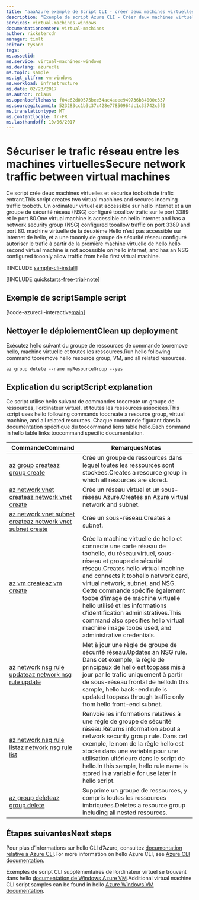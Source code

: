 ```yaml
---
title: "aaaAzure exemple de Script CLI - créer deux machines virtuelles avec un groupe de sécurité réseau interne et externe | Documents Microsoft"
description: "Exemple de script Azure CLI - Créer deux machines virtuelles avec un groupe de sécurité réseau interne et un groupe de sécurité réseau externe"
services: virtual-machines-windows
documentationcenter: virtual-machines
author: rickstercdn
manager: timlt
editor: tysonn
tags: 
ms.assetid: 
ms.service: virtual-machines-windows
ms.devlang: azurecli
ms.topic: sample
ms.tgt_pltfrm: vm-windows
ms.workload: infrastructure
ms.date: 02/23/2017
ms.author: rclaus
ms.openlocfilehash: f04e62d09575bee34ac4aeee949736b34000c337
ms.sourcegitcommit: 523283cc1b3c37c428e77850964dc1c33742c5f0
ms.translationtype: MT
ms.contentlocale: fr-FR
ms.lasthandoff: 10/06/2017
---
```

# <a name="secure-network-traffic-between-virtual-machines"></a><span data-ttu-id="61d30-103">Sécuriser le trafic réseau entre les machines virtuelles</span><span class="sxs-lookup"><span data-stu-id="61d30-103">Secure network traffic between virtual machines</span></span>

<span data-ttu-id="61d30-104">Ce script crée deux machines virtuelles et sécurise tooboth de trafic entrant.</span><span class="sxs-lookup"><span data-stu-id="61d30-104">This script creates two virtual machines and secures incoming traffic tooboth.</span></span> <span data-ttu-id="61d30-105">Un ordinateur virtuel est accessible sur hello internet et a un groupe de sécurité réseau (NSG) configuré tooallow trafic sur le port 3389 et le port 80.</span><span class="sxs-lookup"><span data-stu-id="61d30-105">One virtual machine is accessible on hello internet and has a network security group (NSG) configured tooallow traffic on port 3389 and port 80.</span></span> <span data-ttu-id="61d30-106">machine virtuelle de la deuxième Hello n’est pas accessible sur internet de hello, et a une tooonly de groupe de sécurité réseau configuré autoriser le trafic à partir de la première machine virtuelle de hello.</span><span class="sxs-lookup"><span data-stu-id="61d30-106">hello second virtual machine is not accessible on hello internet, and has an NSG configured tooonly allow traffic from hello first virtual machine.</span></span> 

[!INCLUDE [sample-cli-install](../../../includes/sample-cli-install.md)]

[!INCLUDE [quickstarts-free-trial-note](../../../includes/quickstarts-free-trial-note.md)]

## <a name="sample-script"></a><span data-ttu-id="61d30-107">Exemple de script</span><span class="sxs-lookup"><span data-stu-id="61d30-107">Sample script</span></span>

[!code-azurecli-interactive[main](../../../cli_scripts/virtual-machine/create-vm-nsg/create-windows-vm-nsg.sh "Create VM with NSG")]

## <a name="clean-up-deployment"></a><span data-ttu-id="61d30-108">Nettoyer le déploiement</span><span class="sxs-lookup"><span data-stu-id="61d30-108">Clean up deployment</span></span> 

<span data-ttu-id="61d30-109">Exécutez hello suivant du groupe de ressources de commande tooremove hello, machine virtuelle et toutes les ressources.</span><span class="sxs-lookup"><span data-stu-id="61d30-109">Run hello following command tooremove hello resource group, VM, and all related resources.</span></span>

```azurecli-interactive 
az group delete --name myResourceGroup --yes
```

## <a name="script-explanation"></a><span data-ttu-id="61d30-110">Explication du script</span><span class="sxs-lookup"><span data-stu-id="61d30-110">Script explanation</span></span>

<span data-ttu-id="61d30-111">Ce script utilise hello suivant de commandes toocreate un groupe de ressources, l’ordinateur virtuel, et toutes les ressources associées.</span><span class="sxs-lookup"><span data-stu-id="61d30-111">This script uses hello following commands toocreate a resource group, virtual machine, and all related resources.</span></span> <span data-ttu-id="61d30-112">Chaque commande figurant dans la documentation spécifique du toocommand liens table hello.</span><span class="sxs-lookup"><span data-stu-id="61d30-112">Each command in hello table links toocommand specific documentation.</span></span>

| <span data-ttu-id="61d30-113">Commande</span><span class="sxs-lookup"><span data-stu-id="61d30-113">Command</span></span> | <span data-ttu-id="61d30-114">Remarques</span><span class="sxs-lookup"><span data-stu-id="61d30-114">Notes</span></span> |
|---|---|
| [<span data-ttu-id="61d30-115">az group create</span><span class="sxs-lookup"><span data-stu-id="61d30-115">az group create</span></span>](https://docs.microsoft.com/cli/azure/group#create) | <span data-ttu-id="61d30-116">Crée un groupe de ressources dans lequel toutes les ressources sont stockées.</span><span class="sxs-lookup"><span data-stu-id="61d30-116">Creates a resource group in which all resources are stored.</span></span> |
| [<span data-ttu-id="61d30-117">az network vnet create</span><span class="sxs-lookup"><span data-stu-id="61d30-117">az network vnet create</span></span>](https://docs.microsoft.com/cli/azure/network/vnet#create) | <span data-ttu-id="61d30-118">Crée un réseau virtuel et un sous-réseau Azure.</span><span class="sxs-lookup"><span data-stu-id="61d30-118">Creates an Azure virtual network and subnet.</span></span> |
| [<span data-ttu-id="61d30-119">az network vnet subnet create</span><span class="sxs-lookup"><span data-stu-id="61d30-119">az network vnet subnet create</span></span>](https://docs.microsoft.com/cli/azure/network/vnet/subnet#create) | <span data-ttu-id="61d30-120">Crée un sous-réseau.</span><span class="sxs-lookup"><span data-stu-id="61d30-120">Creates a subnet.</span></span> |
| [<span data-ttu-id="61d30-121">az vm create</span><span class="sxs-lookup"><span data-stu-id="61d30-121">az vm create</span></span>](https://docs.microsoft.com/cli/azure/vm#create) | <span data-ttu-id="61d30-122">Crée la machine virtuelle de hello et connecte une carte réseau de toohello, du réseau virtuel, sous-réseau et groupe de sécurité réseau.</span><span class="sxs-lookup"><span data-stu-id="61d30-122">Creates hello virtual machine and connects it toohello network card, virtual network, subnet, and NSG.</span></span> <span data-ttu-id="61d30-123">Cette commande spécifie également toobe d’image de machine virtuelle hello utilisé et les informations d’identification administratives.</span><span class="sxs-lookup"><span data-stu-id="61d30-123">This command also specifies hello virtual machine image toobe used, and administrative credentials.</span></span>  |
| [<span data-ttu-id="61d30-124">az network nsg rule update</span><span class="sxs-lookup"><span data-stu-id="61d30-124">az network nsg rule update</span></span>](https://docs.microsoft.com/cli/azure/network/nsg/rule#update) | <span data-ttu-id="61d30-125">Met à jour une règle de groupe de sécurité réseau.</span><span class="sxs-lookup"><span data-stu-id="61d30-125">Updates an NSG rule.</span></span> <span data-ttu-id="61d30-126">Dans cet exemple, la règle de principaux de hello est toopass mis à jour par le trafic uniquement à partir de sous-réseau frontal de hello.</span><span class="sxs-lookup"><span data-stu-id="61d30-126">In this sample, hello back-end rule is updated toopass through traffic only from hello front-end subnet.</span></span> |
| [<span data-ttu-id="61d30-127">az network nsg rule list</span><span class="sxs-lookup"><span data-stu-id="61d30-127">az network nsg rule list</span></span>](https://docs.microsoft.com/cli/azure/network/nsg/rule#list) | <span data-ttu-id="61d30-128">Renvoie les informations relatives à une règle de groupe de sécurité réseau.</span><span class="sxs-lookup"><span data-stu-id="61d30-128">Returns information about a network security group rule.</span></span> <span data-ttu-id="61d30-129">Dans cet exemple, le nom de la règle hello est stocké dans une variable pour une utilisation ultérieure dans le script de hello.</span><span class="sxs-lookup"><span data-stu-id="61d30-129">In this sample, hello rule name is stored in a variable for use later in hello script.</span></span> |
| [<span data-ttu-id="61d30-130">az group delete</span><span class="sxs-lookup"><span data-stu-id="61d30-130">az group delete</span></span>](https://docs.microsoft.com/cli/azure/vm/extension#set) | <span data-ttu-id="61d30-131">Supprime un groupe de ressources, y compris toutes les ressources imbriquées.</span><span class="sxs-lookup"><span data-stu-id="61d30-131">Deletes a resource group including all nested resources.</span></span> |

## <a name="next-steps"></a><span data-ttu-id="61d30-132">Étapes suivantes</span><span class="sxs-lookup"><span data-stu-id="61d30-132">Next steps</span></span>

<span data-ttu-id="61d30-133">Pour plus d’informations sur hello CLI d’Azure, consultez [documentation relative à Azure CLI](https://docs.microsoft.com/cli/azure/overview).</span><span class="sxs-lookup"><span data-stu-id="61d30-133">For more information on hello Azure CLI, see [Azure CLI documentation](https://docs.microsoft.com/cli/azure/overview).</span></span>

<span data-ttu-id="61d30-134">Exemples de script CLI supplémentaires de l’ordinateur virtuel se trouvent dans hello [documentation de Windows Azure VM](../windows/cli-samples.md?toc=%2fazure%2fvirtual-machines%2fwindows%2ftoc.json).</span><span class="sxs-lookup"><span data-stu-id="61d30-134">Additional virtual machine CLI script samples can be found in hello [Azure Windows VM documentation](../windows/cli-samples.md?toc=%2fazure%2fvirtual-machines%2fwindows%2ftoc.json).</span></span>
